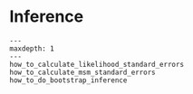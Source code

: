 # Inference

```{toctree}
---
maxdepth: 1
---
how_to_calculate_likelihood_standard_errors
how_to_calculate_msm_standard_errors
how_to_do_bootstrap_inference
```
